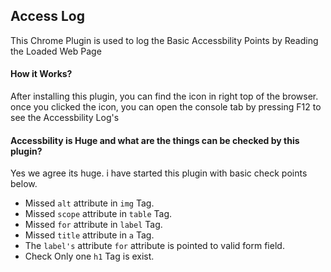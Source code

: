 ## Access Log ##

This Chrome Plugin is used to log the Basic Accessbility Points by Reading the Loaded Web Page

#### How it Works? ####
After installing this plugin, you can find the icon in right top of the browser. once you clicked the icon, you can open the console tab by pressing F12 to see the Accessbility Log's

#### Accessbility is Huge and what are the things can be checked by this plugin? ####
Yes we agree its huge. i have started this plugin with basic check points below.

- Missed `alt` attribute in `img` Tag.
- Missed `scope` attribute in `table` Tag.
- Missed `for` attribute in `label` Tag.
- Missed `title` attribute in `a` Tag.
- The `label's` attribute `for` attribute is pointed to valid form field.
- Check Only one `h1` Tag is exist.
